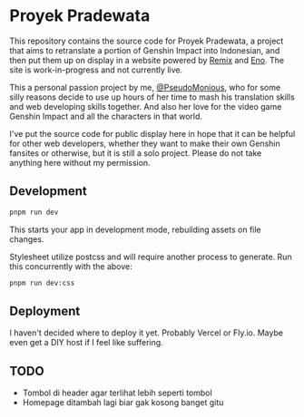 # Proyek Pradewata
This repository contains the source code for Proyek Pradewata, a project that aims to retranslate a portion of Genshin Impact into Indonesian, and then put them up on display in a website powered by [Remix](https://remix.run) and [Eno](https://eno-lang.org). The site is work-in-progress and not currently live.

This a personal passion project by me, [@PseudoMonious](https://twitter.com/PseudoMonious), who for some silly reasons decide to use up hours of her time to mash his translation skills and web developing skills together. And also her love for the video game Genshin Impact and all the characters in that world.

I've put the source code for public display here in hope that it can be helpful for other web developers, whether they want to make their own Genshin fansites or otherwise, but it is still a solo project. Please do not take anything here without my permission.

## Development

```sh
pnpm run dev
```

This starts your app in development mode, rebuilding assets on file changes. 

Stylesheet utilize postcss and will require another process to generate. Run this concurrently with the above:

```sh
pnpm run dev:css
```

## Deployment
I haven't decided where to deploy it yet. Probably Vercel or Fly.io. Maybe even get a DIY host if I feel like suffering.

## TODO
- Tombol di header agar terlihat lebih seperti tombol
- Homepage ditambah lagi biar gak kosong banget gitu
